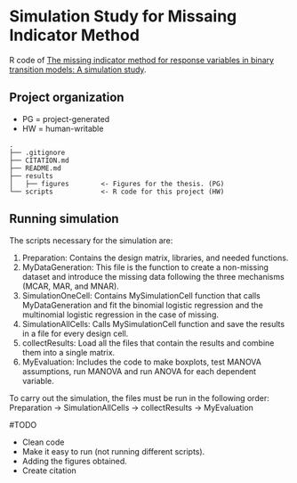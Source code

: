 
# Simulation Study for Missaing Indicator Method
R code of [The missing indicator method for response variables in binary transition models: A simulation study](https://hdl.handle.net/1887/3280474).

## Project organization
- PG = project-generated
- HW = human-writable
```
.
├── .gitignore
├── CITATION.md
├── README.md
├── results
│   ├── figures        <- Figures for the thesis. (PG)
└── scripts            <- R code for this project (HW)

```
## Running simulation
The scripts necessary for the simulation are:
1) Preparation: Contains the design matrix, libraries, and needed functions.
2) MyDataGeneration: This file is the function to create a non-missing dataset and introduce the missing data following the three mechanisms (MCAR, MAR, and MNAR).
3) SimulationOneCell: Contains MySimulationCell function that calls MyDataGeneration and fit the binomial logistic regression and the multinomial logistic regression in the case of missing.
4) SimulationAllCells: Calls MySimulationCell function and save the results in a file for every design cell.
5) collectResults: Load all the files that contain the results and combine them into a single matrix.
6) MyEvaluation: Includes the code to make boxplots, test MANOVA assumptions, run MANOVA and run ANOVA for each dependent variable.

To carry out the simulation, the files must be run in the following order:
Preparation → SimulationAllCells  → collectResults → MyEvaluation

#TODO
- Clean code 
- Make it easy to run (not running different scripts).
- Adding the figures obtained.
- Create citation
 